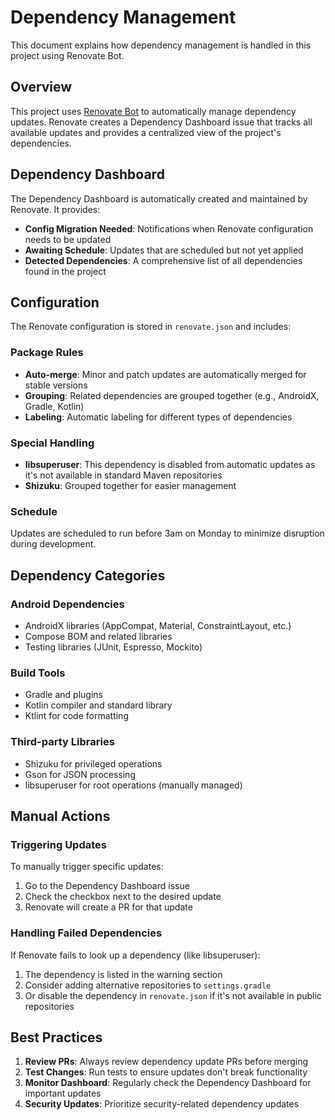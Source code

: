 # Dependency Management

This document explains how dependency management is handled in this project using Renovate Bot.

## Overview

This project uses [Renovate Bot](https://docs.renovatebot.com/) to automatically manage dependency updates. Renovate creates a Dependency Dashboard issue that tracks all available updates and provides a centralized view of the project's dependencies.

## Dependency Dashboard

The Dependency Dashboard is automatically created and maintained by Renovate. It provides:

- **Config Migration Needed**: Notifications when Renovate configuration needs to be updated
- **Awaiting Schedule**: Updates that are scheduled but not yet applied
- **Detected Dependencies**: A comprehensive list of all dependencies found in the project

## Configuration

The Renovate configuration is stored in `renovate.json` and includes:

### Package Rules

- **Auto-merge**: Minor and patch updates are automatically merged for stable versions
- **Grouping**: Related dependencies are grouped together (e.g., AndroidX, Gradle, Kotlin)
- **Labeling**: Automatic labeling for different types of dependencies

### Special Handling

- **libsuperuser**: This dependency is disabled from automatic updates as it's not available in standard Maven repositories
- **Shizuku**: Grouped together for easier management

### Schedule

Updates are scheduled to run before 3am on Monday to minimize disruption during development.

## Dependency Categories

### Android Dependencies
- AndroidX libraries (AppCompat, Material, ConstraintLayout, etc.)
- Compose BOM and related libraries
- Testing libraries (JUnit, Espresso, Mockito)

### Build Tools
- Gradle and plugins
- Kotlin compiler and standard library
- Ktlint for code formatting

### Third-party Libraries
- Shizuku for privileged operations
- Gson for JSON processing
- libsuperuser for root operations (manually managed)

## Manual Actions

### Triggering Updates

To manually trigger specific updates:
1. Go to the Dependency Dashboard issue
2. Check the checkbox next to the desired update
3. Renovate will create a PR for that update

### Handling Failed Dependencies

If Renovate fails to look up a dependency (like libsuperuser):
1. The dependency is listed in the warning section
2. Consider adding alternative repositories to `settings.gradle`
3. Or disable the dependency in `renovate.json` if it's not available in public repositories

## Best Practices

1. **Review PRs**: Always review dependency update PRs before merging
2. **Test Changes**: Run tests to ensure updates don't break functionality
3. **Monitor Dashboard**: Regularly check the Dependency Dashboard for important updates
4. **Security Updates**: Prioritize security-related dependency updates
